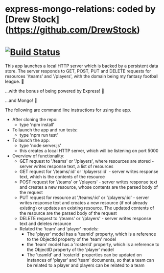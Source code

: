 # express-mongo-relations: coded by [Drew Stock] (https://github.com/DrewStock)
[![Build Status](https://travis-ci.org/DrewStock/express-mongo-relations.svg?branch=master)](https://travis-ci.org/DrewStock/express-mongo-relations)
==================================================
This app launches a local HTTP server which is backed by a persistent data store. The server responds to GET, POST, PUT and DELETE requests for resources '/teams' and '/players', with the domain being my fantasy football league. :football:

...with the bonus of being powered by Express! :train:

...and Mongo! :floppy_disk:

The following are command line instructions for using the app.

* After cloning the repo:
    * type 'npm install'
* To launch the app and run tests:
    * type 'npm run test'
* To launch the app:
    * type 'node server.js'
    * this creates a local HTTP server, which will be listening on port 5000
* Overview of functionality:
    * GET request to '/teams' or '/players', where resources are stored - server writes response text, a list of resources
    * GET request for '/teams/:id' or '/players/:id' - server writes response text, which is the contents of the resource
    * POST request for '/teams' or '/players' - server writes response text and creates a new resource, whose contents are the parsed body of the request
    * PUT request for resource at '/teams/:id' or '/players/:id' - server writes response text and creates a new resource (if not already existing) or updates an existing resource. The updated contents of the resource are the parsed body of the request
    * DELETE request to '/teams' or '/players' - server writes response text and deletes resource
    * Related the 'team' and 'player' models:
        * The 'player' model has a 'teamId' property, which is a reference to the ObjectId property of the 'team' model
        * the 'team' model has a 'rosterId' property, which is a reference to the ObjectID property of the
        'player' model
        * The 'teamId' and 'rosterId' properties can be updated on instances of 'player' and 'team' documents, so that a team can be related to a player and players can be related to a team
